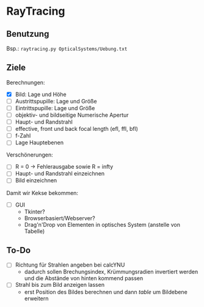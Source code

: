 # RayTracing
## Benutzung
Bsp.: `raytracing.py OpticalSystems/Uebung.txt`

## Ziele
Berechnungen:
- [x] Bild: Lage und Höhe
- [ ] Austrittspupille: Lage und Größe
- [ ] Eintrittspupille: Lage und Größe
- [ ] objektiv- und bildseitige Numerische Apertur
- [ ] Haupt- und Randstrahl
- [ ] effective, front und back focal length (efl, ffl, bfl)
- [ ] f-Zahl
- [ ] Lage Hauptebenen

Verschönerungen:
- [ ] R = 0 -> Fehlerausgabe sowie R = infty
- [ ] Haupt- und Randstrahl einzeichnen
- [ ] Bild einzeichnen

Damit wir Kekse bekommen:
- [ ] GUI
  - Tkinter?
  - Browserbasiert/Webserver?
  - Drag'n'Drop von Elementen in optisches System (anstelle von Tabelle)
  
  
## To-Do
- [ ] Richtung für Strahlen angeben bei calcYNU
  - dadurch sollen Brechungsindex, Krümmungsradien invertiert werden und die Abstände von hinten kommend passen
- [ ] Strahl bis zum Bild anzeigen lassen
  - erst Position des Bildes berechnen und dann *table* um Bildebene erweitern
  
